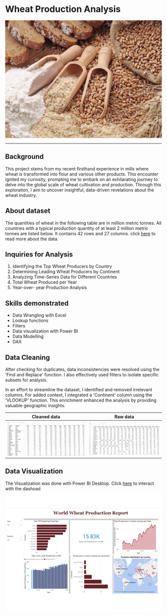 # Wheat Production Analysis
![](Wheat.png.jpg)

---

## Background
This project stems from my recent firsthand experience in mills where wheat is transformed into flour and various other products. This encounter ignited my curiosity, prompting me to embark on an exhilarating journey to delve into the global scale of wheat cultivation and production. Through this exploration, I aim to uncover insightful, data-driven revelations about the wheat industry.


## About dataset
The quantities of wheat in the following table are in million metric tonnes. All countries with a typical production quantity of at least 2 million metric tonnes are listed below. It contains 42 rows and 27 columns. click  [here](https://www.kaggle.com/datasets/rajkumarpandey02/wheat-production-statistics) to read more about the data.


## Inquiries for Analysis
1. Identifying the Top Wheat Producers by Country
2. Determining Leading Wheat Producers by Continent
3. Analyzing Time-Series Data for Different Countries
4. Total Wheat Produced per Year
5. Year-over- year Production Analysis

## Skills demonstrated
  - Data Wrangling with Excel
  - Lookup functions
  - Filters
  - Data visualization with Power BI
  - Data Modelling
  - DAX

## Data Cleaning
   After checking for duplicates, data inconsistencies were resolved using the 'Find and Replace' function. I also effectively used filters to isolate specific subsets for analysis. 
   
   In an effort to streamline the dataset, I identified and removed irrelevant columns. For added context, I integrated a 'Continent' column using the 'VLOOKUP' function. This enrichment enhanced the analysis by providing valuable geographic insights. 

   Cleaned data            |     Raw data
   :----------------------:|:---------------:
   ![](WheatProdAfter.png)  | ![](WheatProdBefore.png)

## Data Visualization
  The Visualization was done with Power BI Desktop.
    Click [here](https://app.powerbi.com/view?r=eyJrIjoiOThmZmZmNjMtNzU4Yi00MjkyLThjYjItZDdjOWM2NzMwMTdkIiwidCI6IjI5ZWRjNWZjLTE2NGYtNGJmZC1hZTIxLTllY2M0MDc1ZDZmOSJ9)  to interact with the dashoad   
![](wheatdashboard1.png)


